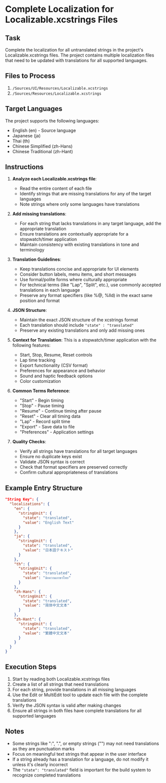 # Complete Localization for Localizable.xcstrings Files

## Task
Complete the localization for all untranslated strings in the project's Localizable.xcstrings files. The project contains multiple localization files that need to be updated with translations for all supported languages.

## Files to Process
1. `/Sources/UI/Resources/Localizable.xcstrings`
2. `/Sources/Resources/Localizable.xcstrings`

## Target Languages
The project supports the following languages:
- English (en) - Source language
- Japanese (ja)
- Thai (th)
- Chinese Simplified (zh-Hans)
- Chinese Traditional (zh-Hant)

## Instructions

1. **Analyze each Localizable.xcstrings file**:
   - Read the entire content of each file
   - Identify strings that are missing translations for any of the target languages
   - Note strings where only some languages have translations

2. **Add missing translations**:
   - For each string that lacks translations in any target language, add the appropriate translation
   - Ensure translations are contextually appropriate for a stopwatch/timer application
   - Maintain consistency with existing translations in tone and terminology

3. **Translation Guidelines**:
   - Keep translations concise and appropriate for UI elements
   - Consider button labels, menu items, and short messages
   - Use formal/polite forms where culturally appropriate
   - For technical terms (like "Lap", "Split", etc.), use commonly accepted translations in each language
   - Preserve any format specifiers (like %@, %lld) in the exact same position and format

4. **JSON Structure**:
   - Maintain the exact JSON structure of the xcstrings format
   - Each translation should include `"state" : "translated"`
   - Preserve any existing translations and only add missing ones

5. **Context for Translation**:
   This is a stopwatch/timer application with the following features:
   - Start, Stop, Resume, Reset controls
   - Lap time tracking
   - Export functionality (CSV format)
   - Preferences for appearance and behavior
   - Sound and haptic feedback options
   - Color customization

6. **Common Terms Reference**:
   - "Start" - Begin timing
   - "Stop" - Pause timing
   - "Resume" - Continue timing after pause
   - "Reset" - Clear all timing data
   - "Lap" - Record split time
   - "Export" - Save data to file
   - "Preferences" - Application settings

7. **Quality Checks**:
   - Verify all strings have translations for all target languages
   - Ensure no duplicate keys exist
   - Validate JSON syntax is correct
   - Check that format specifiers are preserved correctly
   - Confirm cultural appropriateness of translations

## Example Entry Structure
```json
"String Key": {
  "localizations": {
    "en": {
      "stringUnit": {
        "state": "translated",
        "value": "English Text"
      }
    },
    "ja": {
      "stringUnit": {
        "state": "translated",
        "value": "日本語テキスト"
      }
    },
    "th": {
      "stringUnit": {
        "state": "translated",
        "value": "ข้อความภาษาไทย"
      }
    },
    "zh-Hans": {
      "stringUnit": {
        "state": "translated",
        "value": "简体中文文本"
      }
    },
    "zh-Hant": {
      "stringUnit": {
        "state": "translated",
        "value": "繁體中文文本"
      }
    }
  }
}
```

## Execution Steps

1. Start by reading both Localizable.xcstrings files
2. Create a list of all strings that need translations
3. For each string, provide translations in all missing languages
4. Use the Edit or MultiEdit tool to update each file with the complete translations
5. Verify the JSON syntax is valid after making changes
6. Ensure all strings in both files have complete translations for all supported languages

## Notes
- Some strings like ":", ".", or empty strings ("") may not need translations as they are punctuation marks
- Focus on meaningful text strings that appear in the user interface
- If a string already has a translation for a language, do not modify it unless it's clearly incorrect
- The `"state": "translated"` field is important for the build system to recognize completed translations